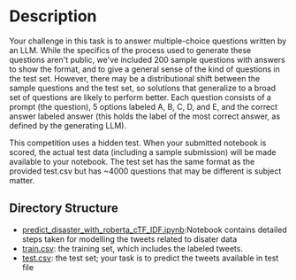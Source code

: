 # Description



Your challenge in this task is to answer multiple-choice questions written by an LLM. While the specifics of the process used to generate these questions aren't public, we've included 200 sample questions with answers to show the format, and to give a general sense of the kind of questions in the test set. However, there may be a distributional shift between the sample questions and the test set, so solutions that generalize to a broad set of questions are likely to perform better. Each question consists of a prompt (the question), 5 options labeled A, B, C, D, and E, and the correct answer labeled answer (this holds the label of the most correct answer, as defined by the generating LLM).

This competition uses a hidden test. When your submitted notebook is scored, the actual test data (including a sample submission) will be made available to your notebook. The test set has the same format as the provided test.csv but has ~4000 questions that may be different is subject matter.


## Directory Structure
- [predict_disaster_with_roberta_cTF_IDF.ipynb](./predict_disaster_with_roberta_cTF_IDF.ipynb):Notebook contains detailed steps taken for modelling the tweets related to disater data
- [train.csv](./train.csv): the training set, which includes the labeled tweets.
- [test.csv](./test.csv): the test set; your task is to predict the tweets available in test file

